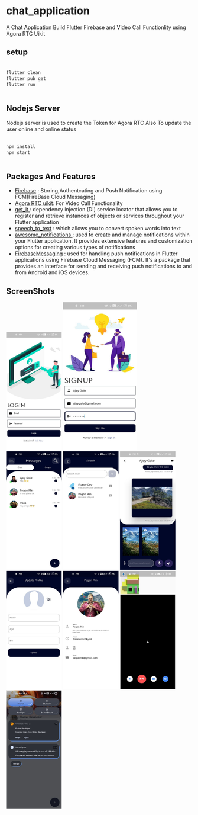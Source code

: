 # chat_application

A Chat Application Build Flutter Firebase and Video Call Functionlity using Agora RTC Uikit

## setup
<pre>
<code>
flutter clean
flutter pub get
flutter run
</code>
</pre>


## Nodejs Server
Nodejs server is used to create the Token for Agora RTC Also To update the user online and online status


<pre>
<code>
npm install 
npm start
</code>
</pre>

## Packages And Features
 <ul>
     <li><a href="https://pub.dev/packages/firebase_core">Firebase</a> : Storing,Authentcating and Push Notification using FCM(FireBase Cloud Messaging)</li>
     <li><a href="https://pub.dev/packages/agora_uikit"> Agora RTC uikit</a>: For Video Call Functionality</li>
     <li><a href="https://pub.dev/packages/get_it">get_it </a>: dependency injection (DI) service locator that allows you to register and retrieve instances of objects or services throughout your Flutter application</li>
     <li><a href="https://pub.dev/packages/speech_to_text">speech_to_text</a> : which allows you to convert spoken words into text</li>
     <li> <a href="https://pub.dev/packages/awesome_notifications"> awesome_notifications </a>: used to create and manage notifications within your Flutter application. It provides extensive features and customization options for creating various types of notifications</li>
     <li><a href ="https://pub.dev/packages/firebase_messaging">FirebaseMessaging</a> : used for handling push notifications in Flutter applications using Firebase Cloud Messaging (FCM). It's a package that provides an interface for sending and receiving push notifications to and from Android and iOS devices.</li>
 </ul>

## ScreenShots
   <img src="https://github.com/adarshsudhi/Flutter-Chat-Application/blob/main/assets/photo_3_2023-09-04_20-11-42.jpg?raw=true" width="150" height="320"/> <img src="https://github.com/adarshsudhi/Flutter-Chat-Application/blob/main/assets/photo_2_2023-09-04_20-11-42.jpg?raw=true" width="200" height="400"/> <img src="https://github.com/adarshsudhi/Flutter-Chat-Application/blob/main/assets/photo_7_2023-09-04_20-11-32.jpg?raw=true" width="150" height="320"/>  <img src="https://github.com/adarshsudhi/Flutter-Chat-Application/blob/main/assets/photo_5_2023-09-04_20-11-32.jpg?raw=true" width="150" height="320"/>  <img src="https://github.com/adarshsudhi/Flutter-Chat-Application/blob/main/assets/photo_10_2023-09-04_20-11-32.jpg?raw=true" width="150" height="320"/> <img src="https://github.com/adarshsudhi/Flutter-Chat-Application/blob/main/assets/photo_3_2023-09-04_20-11-32.jpg?raw=true" width="150" height="320"/> <img src="https://github.com/adarshsudhi/Flutter-Chat-Application/blob/main/assets/photo_1_2023-09-04_20-11-42.jpg?raw=true" width="150" height="320"/> <img src="https://github.com/adarshsudhi/Flutter-Chat-Application/blob/main/assets/photo_8_2023-09-04_20-11-32.jpg?raw=true" width="150" height="320"/>  <img src="https://github.com/adarshsudhi/Flutter-Chat-Application/blob/main/assets/photo_9_2023-09-04_20-11-32.jpg?raw=true" width="150" height="320"/>




